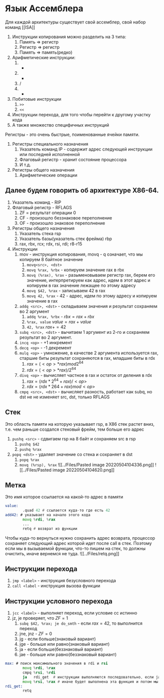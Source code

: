 # Язык Ассемблера
Для каждой архитектуры существует свой ассемблер, свой набор команд [[ISA]]

1. Инструкции копирования можно разделить на 3 типа:
	1. Память => регистр
	2. Регистр => регистр
	3. Память => память(редко)
2. Арифметические инструкции: 
	1. + 
	2. -
	3. /
	4.  *
3. Побитовые инструкции
	1. `>>`
	2. `<<`
4. Инструкции перехода, для того чтобы перейти к другому участку кода
5. А также множество специфичных инструкций

Регистры - это очень быстрые, поименованные ячейки памяти.
1. Регистры специального назначения
	1. Указатель команд IP - содержит адрес следующей инструкции или последней исполненной
	2. Флаговый регистр - хранит состояние процессора
	3. И т.д.
2. Регистры общего назначения
	1. Арифметические операции

## Далее будем говорить об архитектуре X86-64.

1. Указатель команд - RIP
2. Флаговый регистр - RFLAGS
	1. ZF = результат операции 0
	2. CF - произошло беззнаковое переполнение
	3. OF - произошло знаковое переполнение
3. Регистры общего назначения
	1. Указатель стека rsp
	2. Указатель базы(указатель стек фрейма) rbp
	3. rax, rbx, rcx; rdx, rsi, rdi; r8-r15
4. Инструкции
	1. mov - инструкция копирования, movq - q означает, что мы копируем 8 байтное значение
		1. `movq<src>, <dst>`
		2. `movq %rax, %rbx` - копируем значение rax в rbx
		3. `movq (%rax), %rax` - разыменовываем регистр rax, берем его значение, интерпретируем как адрес, идем в этот адрес и копируем в rax значение лежащее по этому адресу
		4. `movq $42, %rax` - записываем 42 в rax
		5. `movq 42, %rax` - 42 - адрес, идем по этому адресу и копируем значение в rax
	2. `addq <src>, <dst>` - складываем значения и результат сохраняем во 2 аргумент
		1. `addq %rax, %rbx` - $rbx=rax+rbx$
		2. `%rax, value` $value=rax+value$
		3. `42, %rax` $rax +=42$
	3. `subq <src>, <dst>` - вычитаем 1 аргумент из 2-го и сохраняем результат во 2 аргумент.
	4. `incq <op>` - +1 инкремент
	5. `decq <op>` - -1 декремент
	6. `mulq <op>` - умножение, в качестве 2 аргумента используется rax, старшие биты результат сохраняются в rax, младшие биты в rdx 
		1. $rax=(<op>*rax)mod2^{64}$
		2. $rdx=(<op>*rax)/2^{64}$
	7. `divq <op>` - вычисляет частное в rax и остаток от деления в rdx
		1. $rax=(rdx*2^{64}+rax)/<op>$ 
		2. $rdx=(rdx*2{64}+rax)mod<op>$
	8. `cmpq <src>, <dst>` - вычисляет разность, работает как subq, но dst не не изменяет src, dst, только RFLAGS

## Стек
Это область памяти на которую указывает rsp, в X86 стек растет вниз, т.е. чем раньше создался стековый фрейм, тем больше его адрес
1. `pushq <src>` - сдвигаем rsp на 8 байт и сохраняем src в rsp
	1. `pushq $42`
	2. `pushq %rax`
2. `popq <dst>` - удаляет значение со стека и сохраняет в dst
	1. `popq %rax`
	2. `movq (%rsp), %rax`
![[../Files/Pasted image 20220504104336.png]]
![[../Files/Pasted image 20220504104620.png]]

## Метка
Это имя которое ссылается на какой-то адрес в памяти

```asm
value:
		.quad 42 # ссылается куда-то где есть 42
add42: # указывает на начало этого кода
		movq %rdi, %rax
		...
		retq # возврат из функции
```
Чтобы куда-то вернуться нужно сохранить адрес возврата, процессор сохраняет следующий адрес которой идет после call в стек. Поэтому если мы в вызываемой функции, что-то пишем на стек, то должны очистить, иначе вернемся не туда.
![[../Files/retq.png]]
## Инструкции перехода
1. `jmp <label>` - инструкция безусловного перехода
2. `call <label` - инструкция вызова функции

## Инструкции условного перехода
1. `jcc <label>` - выполняет переход, если условие cc истинно
2. jz, je проверяет, что $ZF=1$
	1. `subq $42, %rax; je do_smth` - если $rax=42$, то выполнится переход
	2. jne, jnz - $ZF=0$
	3. jg - если больше(знаковый вариант)
	4. jge - больше или равно(знаковый вариант)
	5. ja - если больше(беззнаковый вариант)
	6. jae - больше или равно(беззнаковый вариант)

```asm
max: # поиск максимального значения в rdi и rsi
		movq %rdi, %rax
		cmpq %rsi, %rdi
		ja   rdi_get  # инструкции выполняются последовательно, если ja сработало retq
		movq %rsi, %rax # иначе будет выполнена эта функция и потом мы пойдем дальше до retq
rdi_get:
		retq
```
